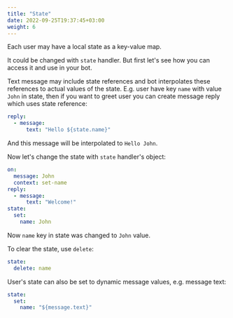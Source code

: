 ```yaml
---
title: "State"
date: 2022-09-25T19:37:45+03:00
weight: 6
---
```


Each user may have a local state as a key-value map.

It could be changed with `state` handler. But first let's see
how you can access it and use in your bot.

Text message may include state references and bot interpolates
these references to actual values of the state. E.g. user have
key `name` with value `John` in state, then if you want to greet 
user you can create message reply which uses state reference:
```yaml
reply:
  - message:
      text: "Hello ${state.name}"
```
And this message will be interpolated to `Hello John`.

Now let's change the state with `state` handler's object:
```yaml
on:
  message: John
  context: set-name
reply:
  - message:
      text: "Welcome!"
state:
  set:
    name: John
```
Now `name` key in state was changed to `John` value.

To clear the state, use `delete`:
```yaml
state:
  delete: name
```

User's state can also be set to dynamic message values, e.g. message text:
```yaml
state:
  set:
    name: "${message.text}"
```
